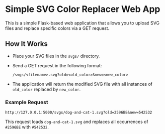 # Simple SVG Color Replacer Web App

This is a simple Flask-based web application that allows you to upload SVG files and replace specific colors via a GET request.

## How It Works

- Place your SVG files in the `svgs/` directory.
- Send a GET request in the following format:

  ```
  /svgs/<filename>.svg?old=<old_color>&new=<new_color>
  ```

- The application will return the modified SVG file with all instances of `old_color` replaced by `new_color`.

### Example Request

```
http://127.0.0.1:5000/svgs/dog-and-cat-1.svg?old=2596BE&new=542532
```

This request loads `dog-and-cat-1.svg` and replaces all occurrences of `#2596BE` with `#542532`.
